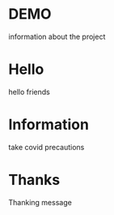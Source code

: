 # DEMO
 
information about the project

# Hello

hello friends

# Information

take covid precautions

# Thanks

Thanking message